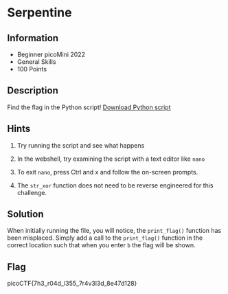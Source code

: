 # Serpentine

## Information

- Beginner picoMini 2022
- General Skills
- 100 Points

## Description

Find the flag in the Python script!
[Download Python script](https://artifacts.picoctf.net/c/37/serpentine.py)

## Hints

1. Try running the script and see what happens

2. In the webshell, try examining the script with a text editor like `nano`

3. To exit `nano`, press Ctrl and x and follow the on-screen prompts.

4. The `str_xor` function does not need to be reverse engineered for this challenge.

## Solution

When initially running the file, you will notice, the `print_flag()` function has been misplaced. Simply add a call to the `print_flag()` function in the correct location such that when you enter `b` the flag will be shown.

## Flag

picoCTF{7h3_r04d_l355_7r4v3l3d_8e47d128}
